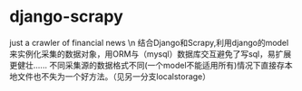 # django-scrapy
just a crawler of financial news \n
结合Django和Scrapy,利用django的model来实例化采集的数据对象，用ORM与（mysql）数据库交互避免了写sql，易扩展更健壮......
不同采集源的数据格式不同(一个model不能适用所有)情况下直接存本地文件也不失为一个好方法。（见另一分支localstorage）

